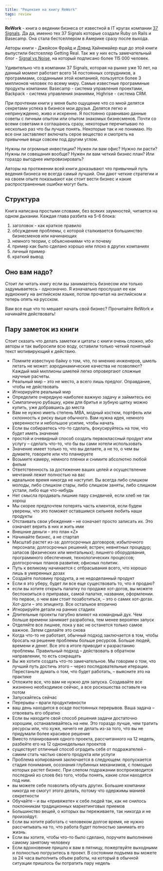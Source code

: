 ```yaml
---
title: "Рецензия на книгу ReWork"
tags: review
---
```


**ReWork** - книга о ведении бизнеса от известной в IT кругах компании [37 Signals](http://37signals.com). Да да, именно тех 37 Signals которые создали Ruby on Rails и Basecamp. Она стала бестселлером в Америке сразу после выхода.

Авторы книги - Джейсон Фрайд и Дэвид Хайнемайер еще до этой книги выпустили бестселлер Getting Real. Так же у них есть замечательный блог - [Signal vs Noise](http://37signals.com/svn), на который подписано более 115 000 человек.

Удивительно что в компании  37 Signals, которая на рынке уже 10 лет, на данный момент работает всего 14 постоянных сотрудников, а программами, созданными этой компанией, пользуется более 3 миллионов человек по всему миру. Самые известные программные продукты компании: Basecamp - система управления проектами, Backpack - система управления знаниями, Highrise - система CRM.

При прочтении книги у меня было ощущение что со мной делятся секретами успеха в бизнесе мои друзья. Делятся легко и непринужденно, живо и искренне. Я постоянно сравниваю данные советы с личным опытом или опытом знакомых бизнесменов. Почти со всеми советами я соглашаюсь сразу, некоторые перечитываю по несколько раз что бы лучше понять. Некоторые так и не понимаю. Но все они заставляют включать серое вещество и смотреть на привычные вещи совсем под другим углом.

Нужны ли огромные инвестиции? Нужен ли вам офис? Нужно ли расти? Нужны ли совещания вообще? Нужен ли вам четкий бизнес план? Или гораздо выгоднее импровизировать?

Авторы на протяжении всей книги доказывают что привычный путь ведения бизнеса не всегда самый лучший. Они дают четкие стратегии и на своем опыте показывают как стоит вести бизнес и какие распространенные ошибки могут быть.

## Структура
Книга написана простыми словами, без всяких заумностей, читается на одном дыхании. Каждая глава разбита на 5-6 блока:

1. заголовок - как краткое правило
2. обсуждение проблемы, с которой сталкивается большинство бизнесменов или начинающих
3. немного теории, с объяснениями что и почему
4. пример как было сделано хорошо или плохо в других компаниях
5. личный пример
6. краткий вывод

## Оно вам надо?
Стоит ли читать книгу если вы занимаетесь бизнесом или  только задумываетесь - однозначно. Я изначально прослушал ее как аудиокнигу на английском языке, потом прочитал на английском и теперь опять на русском.

Вам все еще что то мешает начать свой бизнес? Прочитайте ReWork и начинайте действовать!

## Пару заметок из книги

Стоит сказать что делать заметки и цитаты с книги очень сложно, ибо авторы и так выбросили всю воду, оставили только четкий понятный текст мотивирующий к действию.

* Помните известную байку о том, что, по мнению инженеров, шмель летать не может: аэродинамические качества не позволяют? Каждый май миллионы шмелей легко опровергают сложные научные расчеты.
* Реальный мир – это не место, а всего лишь предлог. Оправдание, чтобы не действовать
* Игнорируйте реальный мир
* Определите очередную наиболее важную задачу и займитесь ею
* Симпатичную рубашку, крем для бритья и зубную щетку можно купить, уже добравшись до места
* Вам не нужно иметь степень МВА, модный костюм, портфель или склонность к риску выше обычного. Вам нужна идея, немного уверенности и небольшое усилие, чтобы начать
* Если вы собираетесь что-то сделать, фокусируйтесь на том, что будет иметь значение
* простой и очевидный способ создать первоклассный продукт или услугу – сделать что-то, что бы вы сами хотели использовать
* Значение имеет только то, что вы делаете, а не то, о чем вы думаете, говорите или что планируете
* Возьмите камеру, немного пленки и снимите абсолютно любой фильм
* Ответственность за достижение ваших целей и осуществление мечтаний лежит полностью на вас
* идеальное время никогда не наступит. Вы всегда либо слишком молоды, либо слишком стары, либо слишком заняты, либо слишком устали, либо еще что-нибудь
* Нет смысла продавать лишние пару сэндвичей, если хлеб не так хорош
* Мы скорее предпочтем потерять часть клиентов, если будем уверены, что это поможет оставшимся сильнее любить наши продукты
* Отстаивать свои убеждения – не означает просто записать их. Это означает верить в них и жить ими
* Внешние деньги – это план «Z»
* Начинайте бизнес, а не стартап
* Масштаб растет из-за: долгосрочных договоров; избыточного персонала; долгосрочных решений; встреч; невнятных процедур; запасов (физических или ментальных); лишнего оборудования, программного обеспечения, технологических процессов; долгосрочных планов развития; офисных политик.
* Путь к великому начинается с отбрасывания всего, что хорошо лишь в умеренных дозах
* Создайте половину продукта, а не недоделанный продукт
* Если я это уберу, будет ли все еще существовать то, что я продаю?
* если вы хотите открыть палатку по продаже хот-догов, вы можете беспокоиться о приправах, самой палатке, названии, оформлении. Но первое, о чем вам стоит позаботиться, – это о самих хот-догах. Хот-доги – это эпицентр. Все остальное вторично
* Игнорируйте детали на ранних стадиях
* Длительные проекты пагубно влияют на командный дух. Чем больше времени занимает разработка, тем менее вероятен запуск
* Отделяйте все лишнее, пока у вас не останется только самое важное. Затем сделайте это снова
* Когда что-то не работает, обычный подход заключается в том, чтобы бросать на решение проблемы больше ресурсов. Больше людей, времени и денег. Все это в итоге приводит к разрастанию проблемы. Правильный подход – действовать в обратном направлении, то есть сокращать
* Вы же хотите создать что-то замечательное. Мы говорим о том, что лучший путь достичь этого – через последовательные итерации. Перестаньте думать о том, что будет работать, – выясните это на практике
* Отложите все, что вам не нужно для запуска. Создавайте все жизненно необходимое сейчас, а все роскошества оставьте на потом
* Запускайтесь сейчас
* Перерывы – враги продуктивности
* ваш день находится в осаде постоянных перерывов. Ваша задача – отвоевать его обратно
* Если вы находите свой способ решения задачи достаточно хорошим, останавливайтесь на нем. Это гораздо лучше, чем тратить ресурсы или, что хуже, ничего не делать из-за того, что вы не придумали более красивое решение
* Вместо планирования одного проекта, рассчитанного на 12 недель, разбейте его на 12 однонедельных проектов
* существует отличный способ оградить себя от подражателей – самим стать частью своего продукта или услуги
* Проблема копирования заключается в следующем: пропускается стадия понимания, осознания глубинных механизмов, с помощью которых растет бизнес. При слепом подражании воспроизводится последний из слоев без того, чтобы понять, какие слои находятся под ним.
* вы можете себе позволить обучать других. Большие компании никогда не смогут этого делать, потому что одержимы манией секретности
* Обучайте – и вы «привяжете» к себе людей так, как не снилось поклонникам традиционных маркетинговых приемов
* Большинство вещей, о которых вы переживаете, так никогда и не произойдут.
* Если вы хотите работать с человеком долгое время, не нужно рассчитывать на то, что работа будет полностью занимать его жизнь.
* Если вы хотите, чтобы что-то было сделано, поручите выполнение самому занятому человеку
* Если вдохновение пришло к вам в пятницу, пожертвуйте выходными и полностью погрузитесь в проект. В состоянии подъема вы можете за 24 часа выполнить объем работы, на который в обычной ситуации пришлось бы потратить пару недель
